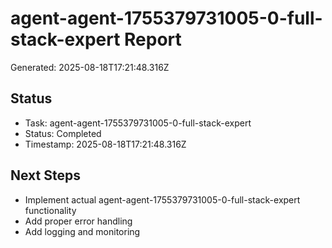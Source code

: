 # agent-agent-1755379731005-0-full-stack-expert Report

Generated: 2025-08-18T17:21:48.316Z

## Status
- Task: agent-agent-1755379731005-0-full-stack-expert
- Status: Completed
- Timestamp: 2025-08-18T17:21:48.316Z

## Next Steps
- Implement actual agent-agent-1755379731005-0-full-stack-expert functionality
- Add proper error handling
- Add logging and monitoring
